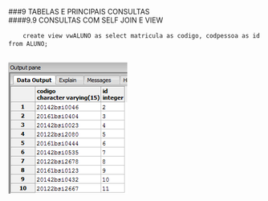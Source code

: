 ###9	TABELAS E PRINCIPAIS CONSULTAS<br>
####9.9	CONSULTAS COM SELF JOIN E VIEW<br>

				
        create view vwALUNO as select matricula as codigo, codpessoa as id from ALUNO;
        
![Alt text](https://github.com/calosguilherme/trab01/blob/master/9.9/view2.png  "Resultado")<br>
---------------------------------------------------------------------------------------------

